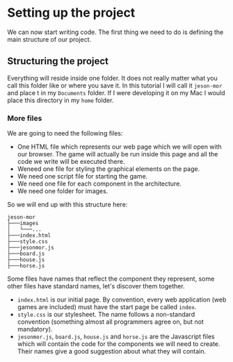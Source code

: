 # Setting up the project

We can now start writing code. The first thing we need to do is defining the main structure of our project. 

## Structuring the project
Everything will reside inside one folder. It does not really matter what you call this folder like or where you save it. In this tutorial I will call it `jeson-mor` and place t in my `Documents` folder. If I were developing it on my Mac I would place this directory in my `home` folder.

### More files
We are going to need the following files:

- One HTML file which represents our web page which we will open with our browser. The game will actually be run inside this page and all the code we write will be executed there.
- Weneed one file for styling the graphical elements on the page.
- We need one script file for starting the game.
- We need one file for each component in the architecture.
- We need one folder for images.

So we will end up with this structure here:

```
jeson-mor
├───images
│   └───...
├───index.html
├───style.css
├───jesonmor.js
├───board.js
├───house.js
├───horse.js
```

Some files have names that reflect the component they represent, some other files have standard names, let's discover them together.

- `index.html` is our initial page. By convention, every web application (web games are included) must have the start page be called `index`.
- `style.css` is our stylesheet. The name follows a non-standard convention (something almost all programmers agree on, but not mandatory).
- `jesonmor.js`, `board.js`, `house.js` and `horse.js` are the Javascript files which will contain the code for the components we will need to create. Their names give a good suggestion about what they will contain.